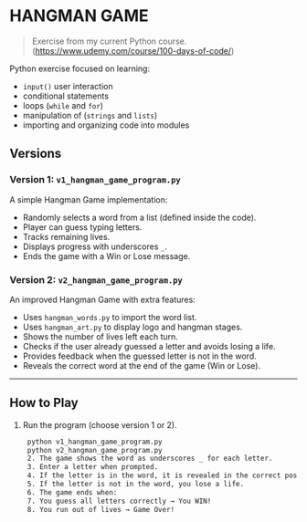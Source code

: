 # HANGMAN GAME 

> Exercise from my current Python course. (https://www.udemy.com/course/100-days-of-code/)

Python exercise focused on learning:

- `input()` user interaction
- conditional statements
- loops (`while` and `for`)
- manipulation of (`strings` and `lists`)
- importing and organizing code into modules

## Versions

### Version 1: `v1_hangman_game_program.py`
A simple Hangman Game implementation:
- Randomly selects a word from a list (defined inside the code).
- Player can guess typing letters.
- Tracks remaining lives.
- Displays progress with underscores `_`.
- Ends the game with a Win or Lose message.

### Version 2: `v2_hangman_game_program.py`
An improved Hangman Game with extra features:
- Uses `hangman_words.py` to import the word list.
- Uses `hangman_art.py` to display logo and hangman stages.
- Shows the number of lives left each turn.
- Checks if the user already guessed a letter and avoids losing a life.
- Provides feedback when the guessed letter is not in the word.
- Reveals the correct word at the end of the game (Win or Lose).

---

## How to Play
1. Run the program (choose version 1 or 2).
   ```bash
    python v1_hangman_game_program.py
    python v2_hangman_game_program.py
    2. The game shows the word as underscores _ for each letter.
    3. Enter a letter when prompted.
    4. If the letter is in the word, it is revealed in the correct positions.
    5. If the letter is not in the word, you lose a life.
    6. The game ends when:
    7. You guess all letters correctly → You WIN!
    8. You run out of lives → Game Over!